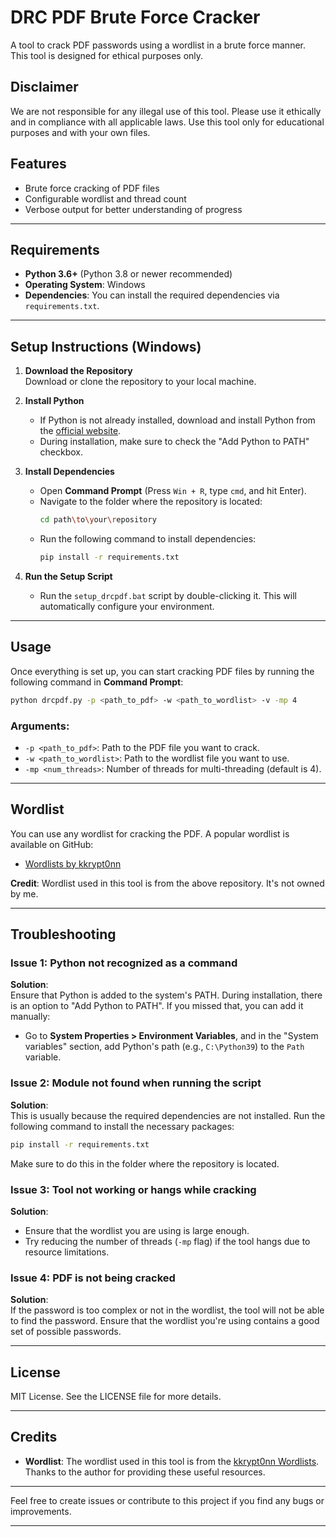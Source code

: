 # DRC PDF Brute Force Cracker

A tool to crack PDF passwords using a wordlist in a brute force manner. This tool is designed for ethical purposes only.

## Disclaimer
We are not responsible for any illegal use of this tool. Please use it ethically and in compliance with all applicable laws. Use this tool only for educational purposes and with your own files.

## Features
- Brute force cracking of PDF files
- Configurable wordlist and thread count
- Verbose output for better understanding of progress

---

## Requirements

- **Python 3.6+** (Python 3.8 or newer recommended)
- **Operating System**: Windows
- **Dependencies**: You can install the required dependencies via `requirements.txt`.

---

## Setup Instructions (Windows)

1. **Download the Repository**  
   Download or clone the repository to your local machine.

2. **Install Python**  
   - If Python is not already installed, download and install Python from the [official website](https://www.python.org/downloads/).  
   - During installation, make sure to check the "Add Python to PATH" checkbox.

3. **Install Dependencies**  
   - Open **Command Prompt** (Press `Win + R`, type `cmd`, and hit Enter).
   - Navigate to the folder where the repository is located:
     ```bash
     cd path\to\your\repository
     ```
   - Run the following command to install dependencies:
     ```bash
     pip install -r requirements.txt
     ```

4. **Run the Setup Script**  
   - Run the `setup_drcpdf.bat` script by double-clicking it. This will automatically configure your environment.

---

## Usage

Once everything is set up, you can start cracking PDF files by running the following command in **Command Prompt**:

```bash
python drcpdf.py -p <path_to_pdf> -w <path_to_wordlist> -v -mp 4
```

### Arguments:
- `-p <path_to_pdf>`: Path to the PDF file you want to crack.
- `-w <path_to_wordlist>`: Path to the wordlist file you want to use.
- `-mp <num_threads>`: Number of threads for multi-threading (default is 4).

---

## Wordlist

You can use any wordlist for cracking the PDF. A popular wordlist is available on GitHub:

- [Wordlists by kkrypt0nn](https://github.com/kkrypt0nn/wordlists.git)

**Credit**: Wordlist used in this tool is from the above repository. It's not owned by me.

---

## Troubleshooting

### Issue 1: **Python not recognized as a command**
**Solution**:  
Ensure that Python is added to the system's PATH. During installation, there is an option to "Add Python to PATH". If you missed that, you can add it manually:
- Go to **System Properties > Environment Variables**, and in the "System variables" section, add Python's path (e.g., `C:\Python39`) to the `Path` variable.

### Issue 2: **Module not found when running the script**
**Solution**:  
This is usually because the required dependencies are not installed. Run the following command to install the necessary packages:
```bash
pip install -r requirements.txt
```
Make sure to do this in the folder where the repository is located.

### Issue 3: **Tool not working or hangs while cracking**
**Solution**:  
- Ensure that the wordlist you are using is large enough.
- Try reducing the number of threads (`-mp` flag) if the tool hangs due to resource limitations.


### Issue 4: **PDF is not being cracked**
**Solution**:  
If the password is too complex or not in the wordlist, the tool will not be able to find the password. Ensure that the wordlist you're using contains a good set of possible passwords.

---

## License

MIT License. See the LICENSE file for more details.

---

## Credits

- **Wordlist**: The wordlist used in this tool is from the [kkrypt0nn Wordlists](https://github.com/kkrypt0nn/wordlists.git). Thanks to the author for providing these useful resources.

---

Feel free to create issues or contribute to this project if you find any bugs or improvements.

---
